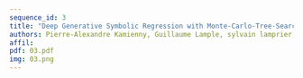 ```yaml
---
sequence_id: 3
title: "Deep Generative Symbolic Regression with Monte-Carlo-Tree-Search"
authors: Pierre-Alexandre Kamienny, Guillaume Lample, sylvain lamprier, Marco Virgolin
affil: 
pdf: 03.pdf
img: 03.png
---
```

